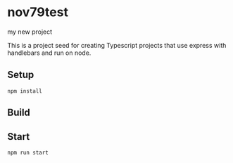 # nov79test

my new project

This is a project seed for creating Typescript projects that use express with handlebars and run on node.

## Setup

`npm install`

## Build



## Start

`npm run start`





